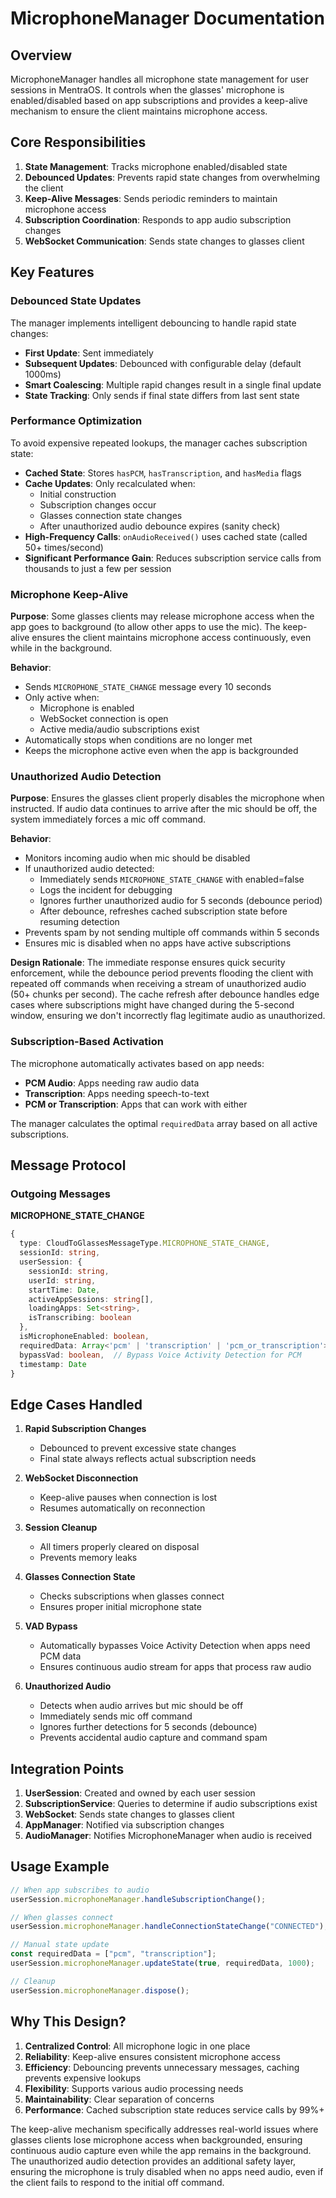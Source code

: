 # MicrophoneManager Documentation

## Overview

MicrophoneManager handles all microphone state management for user sessions in MentraOS. It controls when the glasses' microphone is enabled/disabled based on app subscriptions and provides a keep-alive mechanism to ensure the client maintains microphone access.

## Core Responsibilities

1. **State Management**: Tracks microphone enabled/disabled state
2. **Debounced Updates**: Prevents rapid state changes from overwhelming the client
3. **Keep-Alive Messages**: Sends periodic reminders to maintain microphone access
4. **Subscription Coordination**: Responds to app audio subscription changes
5. **WebSocket Communication**: Sends state changes to glasses client

## Key Features

### Debounced State Updates

The manager implements intelligent debouncing to handle rapid state changes:

- **First Update**: Sent immediately
- **Subsequent Updates**: Debounced with configurable delay (default 1000ms)
- **Smart Coalescing**: Multiple rapid changes result in a single final update
- **State Tracking**: Only sends if final state differs from last sent state

### Performance Optimization

To avoid expensive repeated lookups, the manager caches subscription state:

- **Cached State**: Stores `hasPCM`, `hasTranscription`, and `hasMedia` flags
- **Cache Updates**: Only recalculated when:
  - Initial construction
  - Subscription changes occur
  - Glasses connection state changes
  - After unauthorized audio debounce expires (sanity check)
- **High-Frequency Calls**: `onAudioReceived()` uses cached state (called 50+ times/second)
- **Significant Performance Gain**: Reduces subscription service calls from thousands to just a few per session

### Microphone Keep-Alive

**Purpose**: Some glasses clients may release microphone access when the app goes to background (to allow other apps to use the mic). The keep-alive ensures the client maintains microphone access continuously, even while in the background.

**Behavior**:

- Sends `MICROPHONE_STATE_CHANGE` message every 10 seconds
- Only active when:
  - Microphone is enabled
  - WebSocket connection is open
  - Active media/audio subscriptions exist
- Automatically stops when conditions are no longer met
- Keeps the microphone active even when the app is backgrounded

### Unauthorized Audio Detection

**Purpose**: Ensures the glasses client properly disables the microphone when instructed. If audio data continues to arrive after the mic should be off, the system immediately forces a mic off command.

**Behavior**:

- Monitors incoming audio when mic should be disabled
- If unauthorized audio detected:
  - Immediately sends `MICROPHONE_STATE_CHANGE` with enabled=false
  - Logs the incident for debugging
  - Ignores further unauthorized audio for 5 seconds (debounce period)
  - After debounce, refreshes cached subscription state before resuming detection
- Prevents spam by not sending multiple off commands within 5 seconds
- Ensures mic is disabled when no apps have active subscriptions

**Design Rationale**:
The immediate response ensures quick security enforcement, while the debounce period prevents flooding the client with repeated off commands when receiving a stream of unauthorized audio (50+ chunks per second). The cache refresh after debounce handles edge cases where subscriptions might have changed during the 5-second window, ensuring we don't incorrectly flag legitimate audio as unauthorized.

### Subscription-Based Activation

The microphone automatically activates based on app needs:

- **PCM Audio**: Apps needing raw audio data
- **Transcription**: Apps needing speech-to-text
- **PCM or Transcription**: Apps that can work with either

The manager calculates the optimal `requiredData` array based on all active subscriptions.

## Message Protocol

### Outgoing Messages

**MICROPHONE_STATE_CHANGE**

```typescript
{
  type: CloudToGlassesMessageType.MICROPHONE_STATE_CHANGE,
  sessionId: string,
  userSession: {
    sessionId: string,
    userId: string,
    startTime: Date,
    activeAppSessions: string[],
    loadingApps: Set<string>,
    isTranscribing: boolean
  },
  isMicrophoneEnabled: boolean,
  requiredData: Array<'pcm' | 'transcription' | 'pcm_or_transcription'>,
  bypassVad: boolean,  // Bypass Voice Activity Detection for PCM
  timestamp: Date
}
```

## Edge Cases Handled

1. **Rapid Subscription Changes**
   - Debounced to prevent excessive state changes
   - Final state always reflects actual subscription needs

2. **WebSocket Disconnection**
   - Keep-alive pauses when connection is lost
   - Resumes automatically on reconnection

3. **Session Cleanup**
   - All timers properly cleared on disposal
   - Prevents memory leaks

4. **Glasses Connection State**
   - Checks subscriptions when glasses connect
   - Ensures proper initial microphone state

5. **VAD Bypass**
   - Automatically bypasses Voice Activity Detection when apps need PCM data
   - Ensures continuous audio stream for apps that process raw audio

6. **Unauthorized Audio**
   - Detects when audio arrives but mic should be off
   - Immediately sends mic off command
   - Ignores further detections for 5 seconds (debounce)
   - Prevents accidental audio capture and command spam

## Integration Points

1. **UserSession**: Created and owned by each user session
2. **SubscriptionService**: Queries to determine if audio subscriptions exist
3. **WebSocket**: Sends state changes to glasses client
4. **AppManager**: Notified via subscription changes
5. **AudioManager**: Notifies MicrophoneManager when audio is received

## Usage Example

```typescript
// When app subscribes to audio
userSession.microphoneManager.handleSubscriptionChange();

// When glasses connect
userSession.microphoneManager.handleConnectionStateChange("CONNECTED");

// Manual state update
const requiredData = ["pcm", "transcription"];
userSession.microphoneManager.updateState(true, requiredData, 1000);

// Cleanup
userSession.microphoneManager.dispose();
```

## Why This Design?

1. **Centralized Control**: All microphone logic in one place
2. **Reliability**: Keep-alive ensures consistent microphone access
3. **Efficiency**: Debouncing prevents unnecessary messages, caching prevents expensive lookups
4. **Flexibility**: Supports various audio processing needs
5. **Maintainability**: Clear separation of concerns
6. **Performance**: Cached subscription state reduces service calls by 99%+

The keep-alive mechanism specifically addresses real-world issues where glasses clients lose microphone access when backgrounded, ensuring continuous audio capture even while the app remains in the background. The unauthorized audio detection provides an additional safety layer, ensuring the microphone is truly disabled when no apps need audio, even if the client fails to respond to the initial off command.
